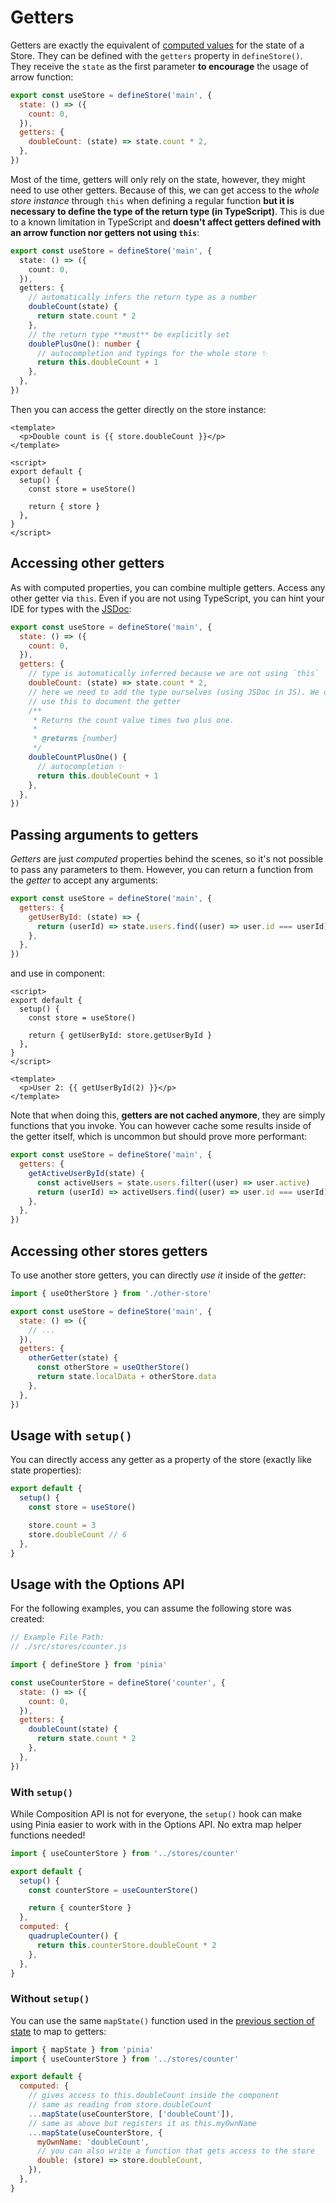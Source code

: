 # Getters

<VueSchoolLink
  href="https://vueschool.io/lessons/getters-in-pinia"
  title="Learn all about getters in Pinia"
/>

Getters are exactly the equivalent of [computed values](https://vuejs.org/guide/essentials/computed.html) for the state of a Store. They can be defined with the `getters` property in `defineStore()`. They receive the `state` as the first parameter **to encourage** the usage of arrow function:

```js
export const useStore = defineStore('main', {
  state: () => ({
    count: 0,
  }),
  getters: {
    doubleCount: (state) => state.count * 2,
  },
})
```

Most of the time, getters will only rely on the state, however, they might need to use other getters. Because of this, we can get access to the _whole store instance_ through `this` when defining a regular function **but it is necessary to define the type of the return type (in TypeScript)**. This is due to a known limitation in TypeScript and **doesn't affect getters defined with an arrow function nor getters not using `this`**:

```ts
export const useStore = defineStore('main', {
  state: () => ({
    count: 0,
  }),
  getters: {
    // automatically infers the return type as a number
    doubleCount(state) {
      return state.count * 2
    },
    // the return type **must** be explicitly set
    doublePlusOne(): number {
      // autocompletion and typings for the whole store ✨
      return this.doubleCount + 1
    },
  },
})
```

Then you can access the getter directly on the store instance:

```vue
<template>
  <p>Double count is {{ store.doubleCount }}</p>
</template>

<script>
export default {
  setup() {
    const store = useStore()

    return { store }
  },
}
</script>
```

## Accessing other getters

As with computed properties, you can combine multiple getters. Access any other getter via `this`. Even if you are not using TypeScript, you can hint your IDE for types with the [JSDoc](https://jsdoc.app/tags-returns.html):

```js
export const useStore = defineStore('main', {
  state: () => ({
    count: 0,
  }),
  getters: {
    // type is automatically inferred because we are not using `this`
    doubleCount: (state) => state.count * 2,
    // here we need to add the type ourselves (using JSDoc in JS). We can also
    // use this to document the getter
    /**
     * Returns the count value times two plus one.
     *
     * @returns {number}
     */
    doubleCountPlusOne() {
      // autocompletion ✨
      return this.doubleCount + 1
    },
  },
})
```

## Passing arguments to getters

_Getters_ are just _computed_ properties behind the scenes, so it's not possible to pass any parameters to them. However, you can return a function from the _getter_ to accept any arguments:

```js
export const useStore = defineStore('main', {
  getters: {
    getUserById: (state) => {
      return (userId) => state.users.find((user) => user.id === userId)
    },
  },
})
```

and use in component:

```vue
<script>
export default {
  setup() {
    const store = useStore()

    return { getUserById: store.getUserById }
  },
}
</script>

<template>
  <p>User 2: {{ getUserById(2) }}</p>
</template>
```

Note that when doing this, **getters are not cached anymore**, they are simply functions that you invoke. You can however cache some results inside of the getter itself, which is uncommon but should prove more performant:

```js
export const useStore = defineStore('main', {
  getters: {
    getActiveUserById(state) {
      const activeUsers = state.users.filter((user) => user.active)
      return (userId) => activeUsers.find((user) => user.id === userId)
    },
  },
})
```

## Accessing other stores getters

To use another store getters, you can directly _use it_ inside of the _getter_:

```js
import { useOtherStore } from './other-store'

export const useStore = defineStore('main', {
  state: () => ({
    // ...
  }),
  getters: {
    otherGetter(state) {
      const otherStore = useOtherStore()
      return state.localData + otherStore.data
    },
  },
})
```

## Usage with `setup()`

You can directly access any getter as a property of the store (exactly like state properties):

```js
export default {
  setup() {
    const store = useStore()

    store.count = 3
    store.doubleCount // 6
  },
}
```

## Usage with the Options API

<VueSchoolLink
  href="https://vueschool.io/lessons/access-pinia-getters-in-the-options-api"
  title="Access Pinia Getters via the Options API"
/>

For the following examples, you can assume the following store was created:

```js
// Example File Path:
// ./src/stores/counter.js

import { defineStore } from 'pinia'

const useCounterStore = defineStore('counter', {
  state: () => ({
    count: 0,
  }),
  getters: {
    doubleCount(state) {
      return state.count * 2
    },
  },
})
```

### With `setup()`

While Composition API is not for everyone, the `setup()` hook can make using Pinia easier to work with in the Options API. No extra map helper functions needed!

```js
import { useCounterStore } from '../stores/counter'

export default {
  setup() {
    const counterStore = useCounterStore()

    return { counterStore }
  },
  computed: {
    quadrupleCounter() {
      return this.counterStore.doubleCount * 2
    },
  },
}
```

### Without `setup()`

You can use the same `mapState()` function used in the [previous section of state](./state.md#options-api) to map to getters:

```js
import { mapState } from 'pinia'
import { useCounterStore } from '../stores/counter'

export default {
  computed: {
    // gives access to this.doubleCount inside the component
    // same as reading from store.doubleCount
    ...mapState(useCounterStore, ['doubleCount']),
    // same as above but registers it as this.myOwnName
    ...mapState(useCounterStore, {
      myOwnName: 'doubleCount',
      // you can also write a function that gets access to the store
      double: (store) => store.doubleCount,
    }),
  },
}
```

